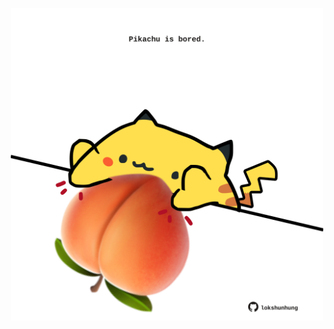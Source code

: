 <!-- built at 05/04/2025, 05:00:38 UTC -->
<p align="center">
  <img width="500" height="500" src="./ReadmeImage.svg">
</p>
